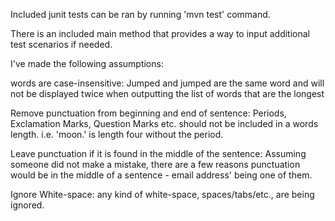 Included junit tests can be ran by running 'mvn test' command.

There is an included main method that provides a way to input additional test scenarios if needed.

I've made the following assumptions:

  words are case-insensitive: Jumped and jumped are the same word and will not be displayed twice when outputting the list of words that    are the longest

  Remove punctuation from beginning and end of sentence: Periods, Exclamation Marks, Question Marks etc. should not be included in a words length. i.e. 'moon.' is length four without the period.

  Leave punctuation if it is found in the middle of the sentence: Assuming someone did not make a mistake, there are a few reasons punctuation would be in the middle of a sentence - email address' being one of them.

  Ignore White-space: any kind of white-space, spaces/tabs/etc., are being ignored.
